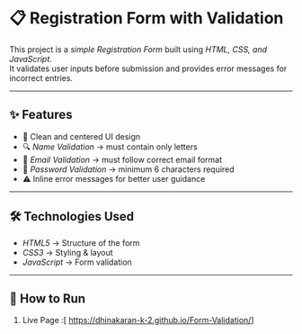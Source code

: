 # 📋 Registration Form with Validation

This project is a *simple Registration Form* built using *HTML, CSS, and JavaScript*.  
It validates user inputs before submission and provides error messages for incorrect entries.  

---

## ✨ Features
- 🎨 Clean and centered UI design  
- 🔍 *Name Validation* → must contain only letters  
- 📧 *Email Validation* → must follow correct email format  
- 🔑 *Password Validation* → minimum 6 characters required  
- ⚠ Inline error messages for better user guidance  


---

## 🛠 Technologies Used
- *HTML5* → Structure of the form  
- *CSS3* → Styling & layout  
- *JavaScript* → Form validation  

---

## 🚀 How to Run
1. Live Page :[ https://dhinakaran-k-2.github.io/Form-Validation/]
